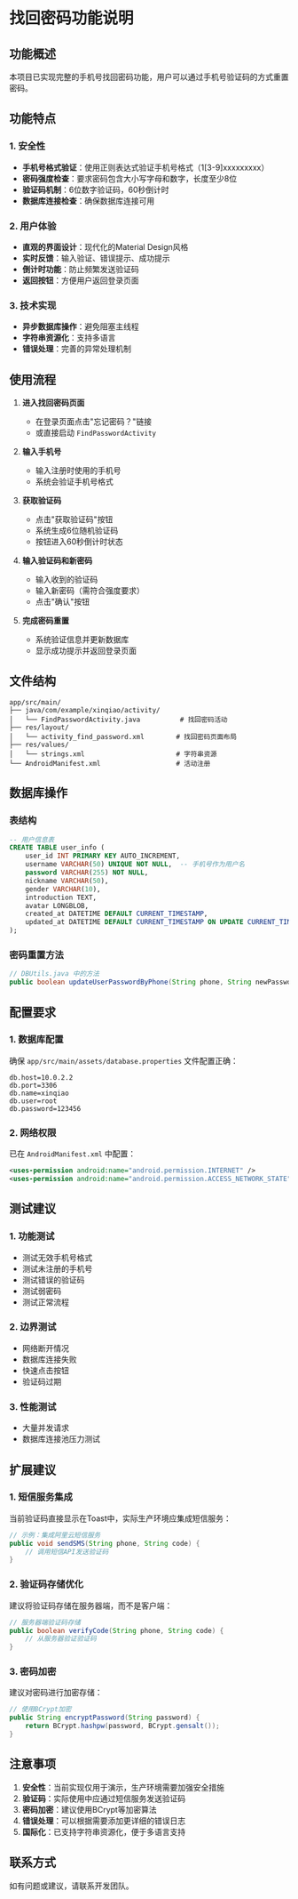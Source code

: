 # 找回密码功能说明

## 功能概述

本项目已实现完整的手机号找回密码功能，用户可以通过手机号验证码的方式重置密码。

## 功能特点

### 1. 安全性
- **手机号格式验证**：使用正则表达式验证手机号格式（1[3-9]xxxxxxxxx）
- **密码强度检查**：要求密码包含大小写字母和数字，长度至少8位
- **验证码机制**：6位数字验证码，60秒倒计时
- **数据库连接检查**：确保数据库连接可用

### 2. 用户体验
- **直观的界面设计**：现代化的Material Design风格
- **实时反馈**：输入验证、错误提示、成功提示
- **倒计时功能**：防止频繁发送验证码
- **返回按钮**：方便用户返回登录页面

### 3. 技术实现
- **异步数据库操作**：避免阻塞主线程
- **字符串资源化**：支持多语言
- **错误处理**：完善的异常处理机制

## 使用流程

1. **进入找回密码页面**
   - 在登录页面点击"忘记密码？"链接
   - 或直接启动 `FindPasswordActivity`

2. **输入手机号**
   - 输入注册时使用的手机号
   - 系统会验证手机号格式

3. **获取验证码**
   - 点击"获取验证码"按钮
   - 系统生成6位随机验证码
   - 按钮进入60秒倒计时状态

4. **输入验证码和新密码**
   - 输入收到的验证码
   - 输入新密码（需符合强度要求）
   - 点击"确认"按钮

5. **完成密码重置**
   - 系统验证信息并更新数据库
   - 显示成功提示并返回登录页面

## 文件结构

```
app/src/main/
├── java/com/example/xinqiao/activity/
│   └── FindPasswordActivity.java          # 找回密码活动
├── res/layout/
│   └── activity_find_password.xml        # 找回密码页面布局
├── res/values/
│   └── strings.xml                       # 字符串资源
└── AndroidManifest.xml                   # 活动注册
```

## 数据库操作

### 表结构
```sql
-- 用户信息表
CREATE TABLE user_info (
    user_id INT PRIMARY KEY AUTO_INCREMENT,
    username VARCHAR(50) UNIQUE NOT NULL,  -- 手机号作为用户名
    password VARCHAR(255) NOT NULL,
    nickname VARCHAR(50),
    gender VARCHAR(10),
    introduction TEXT,
    avatar LONGBLOB,
    created_at DATETIME DEFAULT CURRENT_TIMESTAMP,
    updated_at DATETIME DEFAULT CURRENT_TIMESTAMP ON UPDATE CURRENT_TIMESTAMP
);
```

### 密码重置方法
```java
// DBUtils.java 中的方法
public boolean updateUserPasswordByPhone(String phone, String newPassword)
```

## 配置要求

### 1. 数据库配置
确保 `app/src/main/assets/database.properties` 文件配置正确：
```properties
db.host=10.0.2.2
db.port=3306
db.name=xinqiao
db.user=root
db.password=123456
```

### 2. 网络权限
已在 `AndroidManifest.xml` 中配置：
```xml
<uses-permission android:name="android.permission.INTERNET" />
<uses-permission android:name="android.permission.ACCESS_NETWORK_STATE" />
```

## 测试建议

### 1. 功能测试
- 测试无效手机号格式
- 测试未注册的手机号
- 测试错误的验证码
- 测试弱密码
- 测试正常流程

### 2. 边界测试
- 网络断开情况
- 数据库连接失败
- 快速点击按钮
- 验证码过期

### 3. 性能测试
- 大量并发请求
- 数据库连接池压力测试

## 扩展建议

### 1. 短信服务集成
当前验证码直接显示在Toast中，实际生产环境应集成短信服务：
```java
// 示例：集成阿里云短信服务
public void sendSMS(String phone, String code) {
    // 调用短信API发送验证码
}
```

### 2. 验证码存储优化
建议将验证码存储在服务器端，而不是客户端：
```java
// 服务器端验证码存储
public boolean verifyCode(String phone, String code) {
    // 从服务器验证验证码
}
```

### 3. 密码加密
建议对密码进行加密存储：
```java
// 使用BCrypt加密
public String encryptPassword(String password) {
    return BCrypt.hashpw(password, BCrypt.gensalt());
}
```

## 注意事项

1. **安全性**：当前实现仅用于演示，生产环境需要加强安全措施
2. **验证码**：实际使用中应通过短信服务发送验证码
3. **密码加密**：建议使用BCrypt等加密算法
4. **错误处理**：可以根据需要添加更详细的错误日志
5. **国际化**：已支持字符串资源化，便于多语言支持

## 联系方式

如有问题或建议，请联系开发团队。 